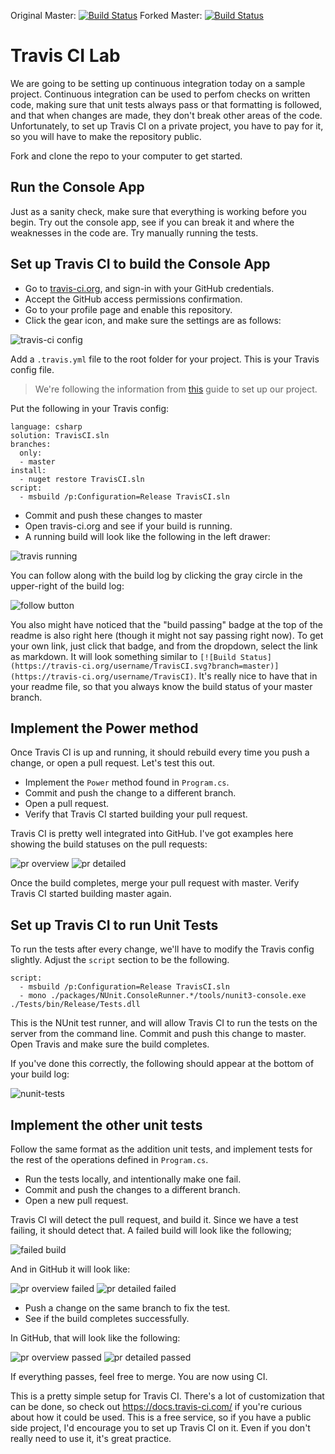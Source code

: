 Original Master: [![Build Status](https://travis-ci.org/dteske25/TravisCI.svg?branch=master)](https://travis-ci.org/dteske25/TravisCI)
Forked Master: [![Build Status](https://travis-ci.com/gg371/TravisCI.svg?branch=master)](https://travis-ci.com/gg371/TravisCI)

# Travis CI Lab
We are going to be setting up continuous integration today on a sample project. 
Continuous integration can be used to perfom checks on written code, making sure that unit tests always pass or that formatting is followed, and that when changes are made, they don't break other areas of the code.
Unfortunately, to set up Travis CI on a private project, you have to pay for it, so you will have to make the repository public.

Fork and clone the repo to your computer to get started.

## Run the Console App
Just as a sanity check, make sure that everything is working before you begin. Try out the console app, see if you can break it and where the weaknesses in the code are. Try manually running the tests.

## Set up Travis CI to build the Console App
- Go to [travis-ci.org](http://travis-ci.org), and sign-in with your GitHub credentials. 
- Accept the GitHub access permissions confirmation.
- Go to your profile page and enable this repository.
- Click the gear icon, and make sure the settings are as follows:

![travis-ci config](./img/travis-ci-config.png)

Add a `.travis.yml` file to the root folder for your project. This is your Travis config file.
> We're following the information from [this](https://docs.travis-ci.com/user/languages/csharp/) guide to set up our project.

Put the following in your Travis config:

```
language: csharp
solution: TravisCI.sln
branches:
  only:
  - master
install:
  - nuget restore TravisCI.sln
script:
  - msbuild /p:Configuration=Release TravisCI.sln
```

- Commit and push these changes to master
- Open travis-ci.org and see if your build is running. 
- A running build will look like the following in the left drawer:

![travis running](./img/travis-running.png)

You can follow along with the build log by clicking the gray circle in the upper-right of the build log:

![follow button](./img/follow-button.png)

You also might have noticed that the "build passing" badge at the top of the readme is also right here (though it might not say passing right now). To get your own link, just click that badge, and from the dropdown, select the link as markdown. It will look something similar to `[![Build Status](https://travis-ci.org/username/TravisCI.svg?branch=master)](https://travis-ci.org/username/TravisCI)`. It's really nice to have that in your readme file, so that you always know the build status of your master branch.

## Implement the Power method
Once Travis CI is up and running, it should rebuild every time you push a change, or open a pull request. Let's test this out.

- Implement the `Power` method found in `Program.cs`.
- Commit and push the change to a different branch.
- Open a pull request.
- Verify that Travis CI started building your pull request.

Travis CI is pretty well integrated into GitHub. I've got examples here showing the build statuses on the pull requests:

![pr overview](./img/pr-overview.png)
![pr detailed](./img/pr-detailed.png)


Once the build completes, merge your pull request with master. Verify Travis CI started building master again.

## Set up Travis CI to run Unit Tests
To run the tests after every change, we'll have to modify the Travis config slightly. 
Adjust the `script` section to be the following. 

```
script:
  - msbuild /p:Configuration=Release TravisCI.sln
  - mono ./packages/NUnit.ConsoleRunner.*/tools/nunit3-console.exe ./Tests/bin/Release/Tests.dll
```

This is the NUnit test runner, and will allow Travis CI to run the tests on the server from the command line.
Commit and push this change to master.
Open Travis and make sure the build completes.

If you've done this correctly, the following should appear at the bottom of your build log:

![nunit-tests](./img/nunit-tests.png)

## Implement the other unit tests
Follow the same format as the addition unit tests, and implement tests for the rest of the operations defined in `Program.cs`.

- Run the tests locally, and intentionally make one fail.
- Commit and push the changes to a different branch.
- Open a new pull request.

Travis CI will detect the pull request, and build it. Since we have a test failing, it should detect that. A failed build will look like the following;

![failed build](./img/failed-build.png)

And in GitHub it will look like:

![pr overview failed](./img/pr-overview-failed.png)
![pr detailed failed](./img/pr-detailed-failed.png)

- Push a change on the same branch to fix the test.
- See if the build completes successfully.

In GitHub, that will look like the following:

![pr overview passed](./img/pr-overview-passed.png)
![pr detailed passed](./img/pr-detailed-passed.png)

If everything passes, feel free to merge. You are now using CI.

This is a pretty simple setup for Travis CI. There's a lot of customization that can be done, so check out https://docs.travis-ci.com/ if you're curious about how it could be used. This is a free service, so if you have a public side project, I'd encourage you to set up Travis CI on it. Even if you don't really need to use it, it's great practice.
